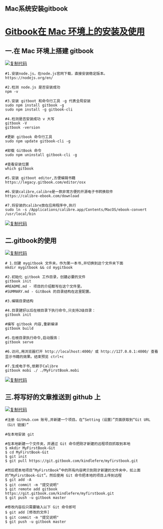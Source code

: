 ## Mac系统安装gitbook

###### 

# [Gitbook在 Mac 环境上的安装及使用](https://www.cnblogs.com/yuanpeng-java/p/10384300.html)

## 一.在 Mac 环境上搭建 gitbook

[![复制代码](https://common.cnblogs.com/images/copycode.gif)](javascript:void(0);)

```
#1.安装node.js，在node.js官网下载，直接安装稳定版本。
https://nodejs.org/en/

#2.检测 node.js 是否安装成功
npm -v

#3.安装 gitboot 和命令行工具 -g 代表全局安装
sudo npm install gitbook -g 
sudo npm install -g gitbook-cli

#4.检测是否安装成功 v 大写
gitbook -V
gitbook -version

#更新 gitbook 命令行工具
sudo npm update gitbook-cli -g

#卸载 GitBook 命令
sudo npm uninstall gitbook-cli -g

#查看安装位置
which gitbook

#5.安装 gitboot editor,方便编辑书籍
https://legacy.gitbook.com/editor/osx

#6.安装calibre,calibre是一款非常方便的开源电子书转换软件
https://calibre-ebook.com/download

#7.将安装的calibre放在应用程序中,执行
sudo ln -s /Applications/calibre.app/Contents/MacOS/ebook-convert /usr/local/bin
```

[![复制代码](https://common.cnblogs.com/images/copycode.gif)](javascript:void(0);)

##  

##  二.gitbook的使用

[![复制代码](https://common.cnblogs.com/images/copycode.gif)](javascript:void(0);)

```
# 1.创建 mygitbook 文件夹，作为第一本书,并切换到这个文件夹下面
mkdir mygitbook && cd mygitbook

#2.初始化 gitbook 工作目录，创建必要的文件
gitbook init
#README.md - 项目的介绍都写在这个文件里。
#SUMMARY.md - GitBook 的目录结构在这里配置。

#3.编辑目录结构

#4.目录建好以后在根目录下执行命令,只支持2级目录：
gitbook init

#编写 gitbook 内容,重新编译
gitbook build

#5.在根目录执行命令,启动服务：
gitbook serve

#6.访问,用浏览器打开 http://localhost:4000/ 或 http://127.0.0.1:4000/ 查看显示书籍的效果。结束预览 ctrl+c

#7.生成电子书,依赖于Calibre
gitbook mobi ./ ./MyFirstBook.mobi
```

[![复制代码](https://common.cnblogs.com/images/copycode.gif)](javascript:void(0);)

##  

## 三.将写好的文章推送到 github 上

[![复制代码](https://common.cnblogs.com/images/copycode.gif)](javascript:void(0);)

```
#注册 GitHub.com 账号,并新建一个项目。在“Setting（设置）”页面获取到“Git URL（Git 链接）”

#在本地安装 git

#在本地新建一个文件夹，并通过 Git 命令把刚才新建的远程项目抓取到本地
$ mkdir MyFirstBook-Git
$ cd MyFirstBook-Git
$ git init
$ git pull https://git.gitbook.com/kindlefere/myfirstbook.git

#然后把本地项目“MyFirstBook”中的所有内容拷贝到刚才新建的文件夹中，如上面的“MyFirstBook-Git”。然后使用 Git 命令把本地的项目上传到远程
$ git add -A
$ git commit -m "提交说明"
$ git remote add gitbook https://git.gitbook.com/kindlefere/myfirstbook.git
$ git push -u gitbook master

#修改内容后只需要输入以下 Git 命令即可
$ git add [修改的文件]
$ git commit -m "提交说明"
$ git push -u gitbook master
```